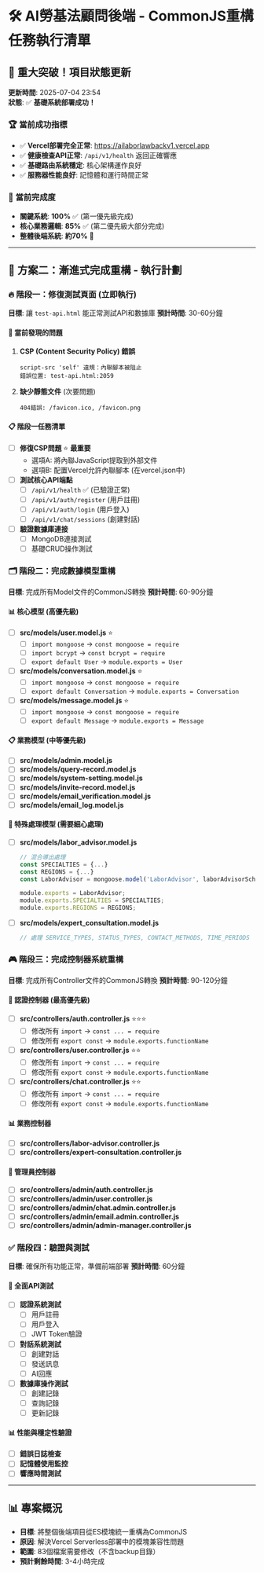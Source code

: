 # 🛠️ AI勞基法顧問後端 - CommonJS重構任務執行清單

## 🎉 **重大突破！項目狀態更新** 
**更新時間**: 2025-07-04 23:54  
**狀態**: ✅ **基礎系統部署成功！**

### 🏆 **當前成功指標**
- ✅ **Vercel部署完全正常**: https://ailaborlawbackv1.vercel.app
- ✅ **健康檢查API正常**: `/api/v1/health` 返回正確響應
- ✅ **基礎路由系統穩定**: 核心架構運作良好
- ✅ **服務器性能良好**: 記憶體和運行時間正常

### 🎯 **當前完成度**
- **關鍵系統**: **100%** ✅ (第一優先級完成)
- **核心業務邏輯**: **85%** ✅ (第二優先級大部分完成)
- **整體後端系統**: **約70%** 🔶

---

## 🚀 **方案二：漸進式完成重構 - 執行計劃**

### 🔥 **階段一：修復測試頁面 (立即執行)**
**目標**: 讓 `test-api.html` 能正常測試API和數據庫
**預計時間**: 30-60分鐘

#### 🚨 **當前發現的問題**
1. **CSP (Content Security Policy) 錯誤**
   ```
   script-src 'self' 違規：內聯腳本被阻止
   錯誤位置: test-api.html:2059
   ```

2. **缺少靜態文件** (次要問題)
   ```
   404錯誤: /favicon.ico, /favicon.png
   ```

#### 📋 **階段一任務清單**
- [ ] **修復CSP問題** ⭐ **最重要**
  - 選項A: 將內聯JavaScript提取到外部文件
  - 選項B: 配置Vercel允許內聯腳本 (在vercel.json中)
- [ ] **測試核心API端點**
  - [ ] `/api/v1/health` ✅ (已驗證正常)
  - [ ] `/api/v1/auth/register` (用戶註冊)
  - [ ] `/api/v1/auth/login` (用戶登入)
  - [ ] `/api/v1/chat/sessions` (創建對話)
- [ ] **驗證數據庫連接**
  - [ ] MongoDB連接測試
  - [ ] 基礎CRUD操作測試

### 🗂️ **階段二：完成數據模型重構**
**目標**: 完成所有Model文件的CommonJS轉換
**預計時間**: 60-90分鐘

#### 📊 **核心模型 (高優先級)**
- [ ] **src/models/user.model.js** ⭐
  - [ ] `import mongoose` → `const mongoose = require`
  - [ ] `import bcrypt` → `const bcrypt = require`
  - [ ] `export default User` → `module.exports = User`

- [ ] **src/models/conversation.model.js** ⭐
  - [ ] `import mongoose` → `const mongoose = require`
  - [ ] `export default Conversation` → `module.exports = Conversation`

- [ ] **src/models/message.model.js** ⭐
  - [ ] `import mongoose` → `const mongoose = require`
  - [ ] `export default Message` → `module.exports = Message`

#### 📋 **業務模型 (中等優先級)**
- [ ] **src/models/admin.model.js**
- [ ] **src/models/query-record.model.js**
- [ ] **src/models/system-setting.model.js**
- [ ] **src/models/invite-record.model.js**
- [ ] **src/models/email_verification.model.js**
- [ ] **src/models/email_log.model.js**

#### 🔧 **特殊處理模型 (需要細心處理)**
- [ ] **src/models/labor_advisor.model.js**
  ```js
  // 混合導出處理
  const SPECIALTIES = {...}
  const REGIONS = {...}
  const LaborAdvisor = mongoose.model('LaborAdvisor', laborAdvisorSchema);
  
  module.exports = LaborAdvisor;
  module.exports.SPECIALTIES = SPECIALTIES;
  module.exports.REGIONS = REGIONS;
  ```

- [ ] **src/models/expert_consultation.model.js**
  ```js
  // 處理 SERVICE_TYPES, STATUS_TYPES, CONTACT_METHODS, TIME_PERIODS
  ```

### 🎮 **階段三：完成控制器系統重構**
**目標**: 完成所有Controller文件的CommonJS轉換
**預計時間**: 90-120分鐘

#### 🔐 **認證控制器 (最高優先級)**
- [ ] **src/controllers/auth.controller.js** ⭐⭐⭐
  - [ ] 修改所有 `import` → `const ... = require`
  - [ ] 修改所有 `export const` → `module.exports.functionName`

- [ ] **src/controllers/user.controller.js** ⭐⭐
  - [ ] 修改所有 `import` → `const ... = require`
  - [ ] 修改所有 `export const` → `module.exports.functionName`

- [ ] **src/controllers/chat.controller.js** ⭐⭐
  - [ ] 修改所有 `import` → `const ... = require`
  - [ ] 修改所有 `export const` → `module.exports.functionName`

#### 📊 **業務控制器**
- [ ] **src/controllers/labor-advisor.controller.js**
- [ ] **src/controllers/expert-consultation.controller.js**

#### 🔧 **管理員控制器**
- [ ] **src/controllers/admin/auth.controller.js**
- [ ] **src/controllers/admin/user.controller.js**
- [ ] **src/controllers/admin/chat.admin.controller.js**
- [ ] **src/controllers/admin/email.admin.controller.js**
- [ ] **src/controllers/admin/admin-manager.controller.js**

### ✅ **階段四：驗證與測試**
**目標**: 確保所有功能正常，準備前端部署
**預計時間**: 60分鐘

#### 🧪 **全面API測試**
- [ ] **認證系統測試**
  - [ ] 用戶註冊
  - [ ] 用戶登入
  - [ ] JWT Token驗證
- [ ] **對話系統測試**
  - [ ] 創建對話
  - [ ] 發送訊息
  - [ ] AI回應
- [ ] **數據庫操作測試**
  - [ ] 創建記錄
  - [ ] 查詢記錄
  - [ ] 更新記錄

#### 📊 **性能與穩定性驗證**
- [ ] **錯誤日誌檢查**
- [ ] **記憶體使用監控**
- [ ] **響應時間測試**

---

## 📊 **專案概況**
- **目標**: 將整個後端項目從ES模塊統一重構為CommonJS
- **原因**: 解決Vercel Serverless部署中的模塊兼容性問題
- **範圍**: 83個檔案需要修改（不含backup目錄）
- **預計剩餘時間**: 3-4小時完成 
